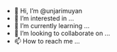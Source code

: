 - 👋 Hi, I’m @unjarimuyan
- 👀 I’m interested in ...
- 🌱 I’m currently learning ...
- 💞️ I’m looking to collaborate on ...
- 📫 How to reach me ...

<!---
unjarimuyan/unjarimuyan is a ✨ special ✨ repository because its `README.md` (this file) appears on your GitHub profile.
You can click the Preview link to take a look at your changes.
--->
